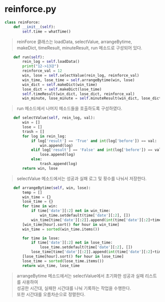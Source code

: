 # reinforce.py
```python
class reinForce:
    def __init__(self):
        self.time = whatTime()
```  
>   
> reinForce 클래스는 loadData, selectValue, arrangeBytime,  
> makeDict, timeResult, minuteResult, run 메소드로 구성되어 있다.  
>   
```python
    def run(self):
        rein_log = self.loadData()
        print("12->13강")
        reinforce_val = 12
        win, lose = self.selectValue(rein_log, reinforce_val)
        win_time, lose_time = self.arrangeBytime(win, lose)
        win_dict = self.makeDict(win_time)
        lose_dict = self.makeDict(lose_time)
        self.timeResult(win_dict, lose_dict, reinforce_val)
        win_minute, lose_minute = self.minuteResult(win_dict, lose_dict, reinforce_val)
```  
>   
> run 메소드에서 나머지 메소드들을 호출하도록 구성하였다.  
>   
```python
    def selectValue(self, rein_log, val):
        win = []
        lose = []
        trash = []
        for log in rein_log:
            if log['result'] == 'True' and int(log['before']) == val:
                win.append(log)
            elif log['result'] == 'False' and int(log['before']) == val:
                lose.append(log)
            else:
                trash.append(log)
        return win, lose
```
>   
> selectValue 메소드에서는 성공과 실패 로그 및 횟수를 나눠서 저장한다.  
>   
```python
    def arrangeBytime(self, win, lose):
        temp = []
        win_time = {}
        lose_time = {}
        for time in win:
            if time['date'][:2] not in win_time:
                win_time.setdefault(time['date'][:2], [])
            win_time[time['date'][:2]].append(int(time['date'][:2]+time['date'][-2:]))
        [win_time[hour].sort() for hour in win_time]
        win_time = sorted(win_time.items())

        for time in lose:
            if time['date'][:2] not in lose_time:
                lose_time.setdefault(time['date'][:2], [])
            lose_time[time['date'][:2]].append(int(time['date'][:2]+time['date'][-2:]))
        [lose_time[hour].sort() for hour in lose_time]
        lose_time = sorted(lose_time.items())
        return win_time, lose_time
```
>   
> arrangeBytime 메소드에서는 selectValue에서 초기화한 성공과 실패 리스트를 사용하여  
> 성공한 시간대, 실패한 시간대를 나눠 기록하는 작업을 수행한다.  
> 또한 시간대를 오름차순으로 정렬한다.  
